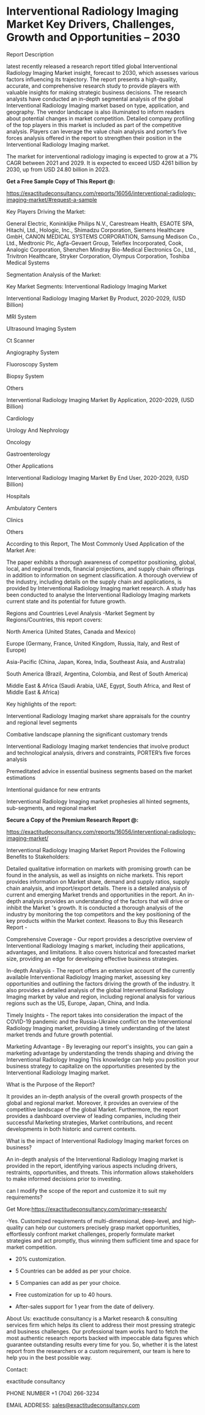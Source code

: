 # Interventional Radiology Imaging Market Key Drivers, Challenges, Growth and Opportunities – 2030

Report Description

latest recently released a research report titled global Interventional Radiology Imaging Market insight, forecast to 2030, which assesses various factors influencing its trajectory. The report presents a high-quality, accurate, and comprehensive research study to provide players with valuable insights for making strategic business decisions. The research analysts have conducted an in-depth segmental analysis of the global Interventional Radiology Imaging market based on type, application, and geography. The vendor landscape is also illuminated to inform readers about potential changes in market competition. Detailed company profiling of the top players in this market is included as part of the competitive analysis. Players can leverage the value chain analysis and porter’s five forces analysis offered in the report to strengthen their position in the Interventional Radiology Imaging market.

The market for interventional radiology imaging is expected to grow at a 7% CAGR between 2021 and 2029. It is expected to exceed USD 4261 billion by 2030, up from USD 24.80 billion in 2023.

**Get a Free Sample Copy of This Report @:**

https://exactitudeconsultancy.com/reports/16056/interventional-radiology-imaging-market/#request-a-sample

Key Players Driving the Market:

General Electric, Koninklijke Philips N.V., Carestream Health, ESAOTE SPA, Hitachi, Ltd., Hologic, Inc., Shimadzu Corporation, Siemens Healthcare GmbH, CANON MEDICAL SYSTEMS CORPORATION, Samsung Medison Co., Ltd., Medtronic Plc, Agfa-Gevaert Group, Teleflex Incorporated, Cook, Analogic Corporation, Shenzhen Mindray Bio-Medical Electronics Co., Ltd., Trivitron Healthcare, Stryker Corporation, Olympus Corporation, Toshiba Medical Systems

Segmentation Analysis of the Market:

Key Market Segments: Interventional Radiology Imaging Market

Interventional Radiology Imaging Market By Product, 2020-2029, (USD Billion)

MRI System

Ultrasound Imaging System

Ct Scanner

Angiography System

Fluoroscopy System

Biopsy System

Others

Interventional Radiology Imaging Market By Application, 2020-2029, (USD Billion)

Cardiology

Urology And Nephrology

Oncology

Gastroenterology

Other Applications

Interventional Radiology Imaging Market By End User, 2020-2029, (USD Billion)

Hospitals

Ambulatory Centers

Clinics

Others

According to this Report, The Most Commonly Used Application of the Market Are:

The paper exhibits a thorough awareness of competitor positioning, global, local, and regional trends, financial projections, and supply chain offerings in addition to information on segment classification. A thorough overview of the industry, including details on the supply chain and applications, is provided by Interventional Radiology Imaging market research. A study has been conducted to analyse the Interventional Radiology Imaging markets current state and its potential for future growth.

Regions and Countries Level Analysis -Market Segment by Regions/Countries, this report covers:

North America (United States, Canada and Mexico)

Europe (Germany, France, United Kingdom, Russia, Italy, and Rest of Europe)

Asia-Pacific (China, Japan, Korea, India, Southeast Asia, and Australia)

South America (Brazil, Argentina, Colombia, and Rest of South America)

Middle East & Africa (Saudi Arabia, UAE, Egypt, South Africa, and Rest of Middle East & Africa)

Key highlights of the report:

Interventional Radiology Imaging market share appraisals for the country and regional level segments

Combative landscape planning the significant customary trends

Interventional Radiology Imaging market tendencies that involve product and technological analysis, drivers and constraints, PORTER’s five forces analysis

Premeditated advice in essential business segments based on the market estimations

Intentional guidance for new entrants

Interventional Radiology Imaging market prophesies all hinted segments, sub-segments, and regional market

**Secure a Copy of the Premium Research Report @:**

https://exactitudeconsultancy.com/reports/16056/interventional-radiology-imaging-market/

Interventional Radiology Imaging Market Report Provides the Following Benefits to Stakeholders:

Detailed qualitative information on markets with promising growth can be found in the analysis, as well as insights on niche markets.
This report provides information on Market share, demand and supply ratios, supply chain analysis, and import/export details.
There is a detailed analysis of current and emerging Market trends and opportunities in the report.
An in-depth analysis provides an understanding of the factors that will drive or inhibit the Market 's growth.
It is conducted a thorough analysis of the industry by monitoring the top competitors and the key positioning of the key products within the Market context.
Reasons to Buy this Research Report -

Comprehensive Coverage - Our report provides a descriptive overview of Interventional Radiology Imaging s market, including their applications, advantages, and limitations. It also covers historical and forecasted market size, providing an edge for developing effective business strategies.

In-depth Analysis - The report offers an extensive account of the currently available Interventional Radiology Imaging market, assessing key opportunities and outlining the factors driving the growth of the industry. It also provides a detailed analysis of the global Interventional Radiology Imaging market by value and region, including regional analysis for various regions such as the US, Europe, Japan, China, and India.

Timely Insights - The report takes into consideration the impact of the COVID-19 pandemic and the Russia-Ukraine conflict on the Interventional Radiology Imaging market, providing a timely understanding of the latest market trends and future growth potential.

Marketing Advantage - By leveraging our report's insights, you can gain a marketing advantage by understanding the trends shaping and driving the Interventional Radiology Imaging This knowledge can help you position your business strategy to capitalize on the opportunities presented by the Interventional Radiology Imaging market.

What is the Purpose of the Report?

It provides an in-depth analysis of the overall growth prospects of the global and regional market. Moreover, it provides an overview of the competitive landscape of the global Market. Furthermore, the report provides a dashboard overview of leading companies, including their successful Marketing strategies, Market contributions, and recent developments in both historic and current contexts.

What is the impact of Interventional Radiology Imaging market forces on business?

An in-depth analysis of the Interventional Radiology Imaging market is provided in the report, identifying various aspects including drivers, restraints, opportunities, and threats. This information allows stakeholders to make informed decisions prior to investing.

can I modify the scope of the report and customize it to suit my requirements?

Get More:https://exactitudeconsultancy.com/primary-research/

-Yes. Customized requirements of multi-dimensional, deep-level, and high-quality can help our customers precisely grasp market opportunities, effortlessly confront market challenges, properly formulate market strategies and act promptly, thus winning them sufficient time and space for market competition.

- 20% customization.

- 5 Countries can be added as per your choice.

- 5 Companies can add as per your choice.

- Free customization for up to 40 hours.

- After-sales support for 1 year from the date of delivery.

About Us:
exactitude consultancy is a Market research & consulting services firm which helps its client to address their most pressing strategic and business challenges. Our professional team works hard to fetch the most authentic research reports backed with impeccable data figures which guarantee outstanding results every time for you. So, whether it is the latest report from the researchers or a custom requirement, our team is here to help you in the best possible way.

Contact:

exactitude consultancy

PHONE NUMBER +1 (704) 266-3234

EMAIL ADDRESS: sales@exactitudeconsultancy.com
